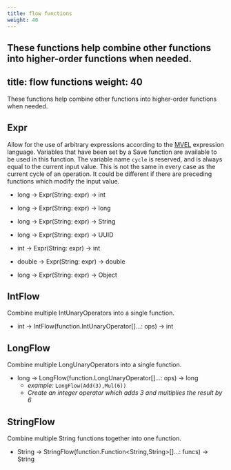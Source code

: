 ```yaml
---
title: flow functions
weight: 40
---
```


These functions help combine other functions into higher-order functions when needed.
---
title: flow functions
weight: 40
---

These functions help combine other functions into higher-order functions when needed.
## Expr

Allow for the use of arbitrary expressions according to the [MVEL](http://mvel.documentnode.com/) expression language. Variables that have been set by a Save function are available to be used in this function. The variable name `cycle` is reserved, and is always equal to the current input value. This is not the same in every case as the current cycle of an operation. It could be different if there are preceding functions which modify the input value.

- long -> Expr(String: expr) -> int

- long -> Expr(String: expr) -> long

- long -> Expr(String: expr) -> String

- long -> Expr(String: expr) -> UUID

- int -> Expr(String: expr) -> int

- double -> Expr(String: expr) -> double

- long -> Expr(String: expr) -> Object

## IntFlow

Combine multiple IntUnaryOperators into a single function.

- int -> IntFlow(function.IntUnaryOperator[]...: ops) -> int

## LongFlow

Combine multiple LongUnaryOperators into a single function.

- long -> LongFlow(function.LongUnaryOperator[]...: ops) -> long
  - *example:* `LongFlow(Add(3),Mul(6))`
  - *Create an integer operator which adds 3 and multiplies the result by 6*

## StringFlow

Combine multiple String functions together into one function.

- String -> StringFlow(function.Function<String,String>[]...: funcs) -> String

